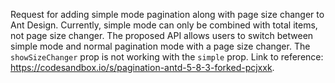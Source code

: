Request for adding simple mode pagination along with page size changer to Ant Design. Currently, simple mode can only be combined with total items, not page size changer. The proposed API allows users to switch between simple mode and normal pagination mode with a page size changer. The `showSizeChanger` prop is not working with the `simple` prop. Link to reference: <https://codesandbox.io/s/pagination-antd-5-8-3-forked-pcjxxk>.

